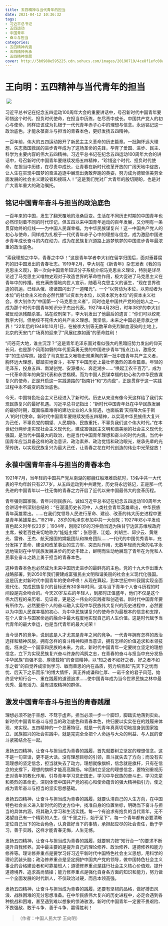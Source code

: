 ```yaml
---
title: 五四精神与当代青年的担当
date: 2021-04-12 10:36:32
tags:
- 习近平总书记
- 五四运动
- 中国青年
- 奋斗与担当
categories:
- 五四精神内涵
- 五四精神传承
- 五四精神发展
cover: http://5b0988e595225.cdn.sohucs.com/images/20190719/4ce8f1efc08a4ae59420d903b6d27cf3.jpg
---
```


# 王向明：五四精神与当代青年的担当

​		![](奋斗者.jpg)

​		习近平总书记在纪念五四运动100周年大会的重要讲话中，号召新时代中国青年要珍惜这个时代、担负时代使命，在担当中历练，在尽责中成长。中国共产党人的初心与使命，同样应该成为扎根于一代代青年赤子心中的理想与信念。永远铭记这一政治底色，才能永葆奋斗与担当的青春本色，更好发扬五四精神。

一百年前，伟大的五四运动掀开了新民主主义革命的历史篇章。一批胸怀远大理想、矢志救国救民的进步青年成为了这场革命的先锋，孕育了爱国、进步、民主、科学为主要内容的伟大五四精神。习近平总书记在纪念五四运动100周年大会的讲话中，号召新时代中国青年要继续发扬五四精神，“珍惜这个时代、担负时代使命，在担当中历练，在尽责中成长，让青春在新时代改革开放的广阔天地中绽放，让人生在实现中国梦的奋进追逐中展现出勇敢奔跑的英姿，努力成为德智体美劳全面发展的社会主义建设者和接班人！”这是我们党对广大青年的殷切期盼，也是对广大青年重大的政治嘱托。

## 铭记中国青年奋斗与担当的政治底色

一百年来的中国，发生了翻天覆地的沧桑巨变。生活在不同历史时期的中国青年也必然印刻着不同的时代印记，但五四以来中国青年运动的百年发展，又分明有一条贯穿始终的红线——为中国人民谋幸福，为中华民族谋复兴！这一中国共产党人的初心与使命，同样成为扎根于一代代青年赤子心中的理想与信念，成为激励中国进步青年成长奋斗的内在动力，成为在民族复兴道路上追梦筑梦的中国进步青年最浓重的政治底色。

“索我理想之中华，青春之中华！”这是青年学者李大钊在留学归国后，面对垂暮腐朽的旧中国发出的青春壮志。1919年2月，李大钊在《新青年》杂志发表《我的马克思主义观》，第一次向中国青年知识分子系统介绍马克思主义理论，特别是详尽论述了马克思主义唯物史观对于改造世界的革命性作用，极大促进了马克思主义在青年中的传播。他充满热情地向世人宣示，随着马克思主义的诞生，“现在世界改造的机运，已经从俄、德诸国闪出了一道曙光”。一个“以劳动为本位，以劳动者为本位”的社会主义社会必然代替“以资本为本位，以资本家为本位”的资本主义社会。李大钊作为“中国第一个马克思主义者”，同时也是中国共产党的创始人之一，成为那个时代中国青年知识分子杰出代表。1927年4月28日，时年38岁的李大钊被反动派残酷杀害。站在绞刑架下，李大钊发出了他最后的遗言：“你们可以绞死我李大钊，但绝绞不死伟大的共产主义理想。我坚信，未来之中国必是赤旗之世界！”22年后的1949年10月1日，在被李大钊等无数革命先烈鲜血浸染的土地上，北京的天安门广场真的迎来了“风展红旗如画”的革命胜利！

“问苍茫大地，谁主沉浮？”这是青年毛泽东面对看似强大的黑暗旧势力发出的仰天长问，也是那个风雨如磐的年代里英勇无畏的中国进步青年“指点江山，激扬文字”的生动写照。接受了马克思主义唯物史观熏陶的第一批中国青年共产主义者，胸怀远大理想，脚踏实地奋斗，书写下中国历史上最壮怀激烈的革命篇章。年轻的毛泽东，投身五四、南湖创党、安源播火、奔走湘乡……“唤起工农千百万”，成为一代革命青年的典型代表和永世楷模。而为中国人民谋幸福的初心和为中华民族谋复兴的使命，正是开启这一实践道路的“指南针”和“方向盘”，正是贯穿于这一实践过程中永不蜕变的政治底色。

今天，中国特色社会主义已经进入了新时代。历史从来没有像今天这样给了我们实现民族复兴的最好机遇。习近平总书记指出：“新时代中国青年处在中华民族发展的最好时期，既面临着难得的建功立业的人生际遇，也面临着‘天将降大任于斯人’的时代使命。新时代中国青年要继续发扬五四精神，以实现中华民族伟大复兴为己任，不辜负党的期望、人民期待、民族重托，不辜负我们这个伟大时代。”在本世纪分两步走实现社会主义现代化，建成富强民主文明和谐美丽的社会主义现代化强国，是当代中国最大的政治，也是当代中国青年理想和奋斗的时代内涵。当代中国青年应当具备这样的政治意识、政治素养、政治觉悟和政治眼光，继承先辈的光荣传统，以实现民族复兴为最大己任，让青春之花在时代创造的伟业中光荣绽放！

## 永葆中国青年奋斗与担当的青春本色

1921年7月，当年轻的中国共产党从南湖的那艘红船艰难启航时，13名中共一大代表的平均年龄只有27.7岁。从五四运动到中共建党，历史将永远铭记，正是那一代先进的中国青年以一往无悔的青春之力开启了近代以来中国最伟大的变革历程。

青年强则国家强，青年兴则民族兴。诚如习近平总书记在纪念五四运动100周年大会讲话中所深刻总结的：“在漫漫历史长河中，人类社会青年英雄辈出，中华民族青年英雄辈出。……在我们党领导人民进行革命、建设、改革的伟大历史进程中更是青年英雄辈出。”1921年，28岁的毛泽东参加中共一大创党；1927年邓小平发动百色起义时年仅23岁；1934年，刚刚21岁的习仲勋当选为陕甘宁边区苏维埃政府主席，被老百姓亲切地称为“娃娃主席”；张思德、江姐、刘胡兰、邱少云、黄继光、雷锋、王杰、航天报国的嫦娥团队和神舟团队……一代代的中国优秀青年，充分发挥了革命、建设和改革事业的生力军、突击队作用，无数年轻而光荣的名字永远地铭刻在中华民族发展进步的历史丰碑上，鲜明而生动地展现了青年在为党和人民事业奋斗之路上勇于担当的青春本色。

这种青春本色也必然成为未来中国历史进步的最鲜亮的主色。党的十九大作出重大战略部署，到2050年我们要建成富强民主文明和谐美丽的社会主义现代化强国。这是历史对新时代中国青年的使命呼唤！从现在算起，到本世纪中叶我国实现全面现代化、完成民族复兴的目标还有30多年时间，这与当下青年个人奋斗历程的时间段是完全吻合的。今天20岁左右的年轻人，到那时正值盛年，他们不仅是这个伟大历程的亲历者、见证者，更是这一伟业的实践者和创造者。新时代中国青年要有所作为，必然要把个人的奋斗融入实现中华民族伟大复兴的历史进程中，必然要以为中国人民谋幸福的初心、为中华民族谋复兴的使命作为最根本的信念和支撑，在个人奋斗与国家命运的融合中最大程度地实现自己的人生价值。这是时代赋予当代青年的最大幸运，也是当代青年的最大光荣！

当今世界的竞争，说到底是人才尤其是青年之间的竞争。一代青年拥有怎样的政治选择和精神风貌，拥有怎样的奋斗精神和担当意识，拥有怎样的价值追求和本领技能，将决定一个国家和民族的未来。为此，新时代中国青年一定要树立坚定的理想信念，立下为实现民族复兴奋斗终身的鸿鹄之志，在青春的奋斗与担当中充分发扬中华民族“自强不息、厚德载物”的奋进精神，以“知之者不如好之者、好之者不如乐之者”的自觉养成崇尚学习、敏而善思的内在品质，努力培育起“先天下之忧而忧、后天下之乐而乐”的博大情怀，真正养成谦和仁厚、一诺千金的君子风范，始终坚守知行合一、重在践履的道德追求……使中国青年成为当今世界民族之林中最优秀、最有活力、最有进取精神的群体。

## 激发中国青年奋斗与担当的青春践履

理想必须不驰于空想、不骛于虚声。担当必须一步一个脚印，脚踏实地落到实处。新时代中国青年奋斗与担当的政治底色和青春本色，终归要以实实在在的践履来体现、来实现。五四精神的一个显著特征，就是一代青年真真切切地投身到国家独立、民族振兴的社会实践中，就是完完全全把个人命运与大众的利益、与人民的奋斗紧密结合在一起。

发扬五四精神，让奋斗与担当成为青春的践履，首先就要树立坚定的理想信念。这不是一句空话，更不是大话。没有理想目标的引领，奋斗就失去了方向；而没有实现理想的坚定信念，担当就失去了动力。理想就像旗帜，信念就是旗杆，只有在信念的支撑下，理想的旗帜才能高高飘扬。牢固树立坚定的理想信念，要特别重视历史对青年的教化作用，引导青年学习党史国史，学习中华民族的奋斗史，学习先辈和英烈的革命史，深刻体悟中国共产党的初心和使命蕴含的强大精神指引力，使之成为青年奋斗与担当的坚实思想基础。

发扬五四精神，让奋斗与担当成为青春的践履，就要认清自己的人生方向，在中国特色社会主义进入新时代的历史方位中，找准自身的位置坐标，明确当下奋斗与担当的具体内涵，将其融入学习和生活实践。每一个有追求有抱负的当代青年，无不渴望自己有一个精彩的人生，但“千里之行，始于足下”，每一个青年都有必要清晰定位自己当下的社会角色，认真做好当下的事情，承担起应尽的社会责任，勤于学习，善于实践，这样才能青春无悔，人生无憾。

发扬五四精神，让奋斗与担当成为青春的践履，就要努力按“知行合一”的要求不断提升自我修养。其中最主要的是提升自己的理论修养、政治修养、道德修养和能力修养等。理论修养重点是要学习好习近平新时代中国特色社会主义思想，用科学的理论武装头脑；政治修养重点是坚定拥护中国共产党的领导，做中国特色社会主义事业的合格建设者和可靠接班人；道德修养重点是践行社会主义核心价值观，提升道德境界、追求高尚情操；能力修养重点是强化自身各方面的知识和能力，努力做一个全面发展的时代新人，不仅政治过硬，而且本领高强。

发扬五四精神，让奋斗与担当成为青春的践履，还要有坚韧的品格，做好搏击风浪、战胜困难的充分思想准备。在中华民族伟大复兴的历史进程中，必定会遇到各种挑战和困难，甚至遇到难以想象的惊涛骇浪。新时代中国青年一定要不畏艰险、不畏强敌、敢于斗争、善于斗争、赢得胜利！


> （作者：中国人民大学  王向明）